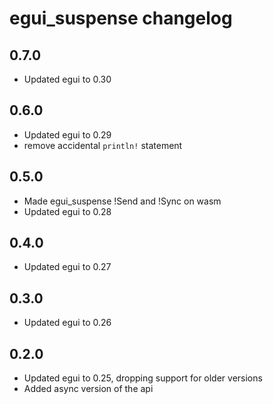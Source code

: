 # egui_suspense changelog

## 0.7.0

- Updated egui to 0.30

## 0.6.0

- Updated egui to 0.29
- remove accidental `println!` statement

## 0.5.0

- Made egui_suspense !Send and !Sync on wasm
- Updated egui to 0.28

## 0.4.0

- Updated egui to 0.27

## 0.3.0

- Updated egui to 0.26

## 0.2.0

- Updated egui to 0.25, dropping support for older versions
- Added async version of the api
